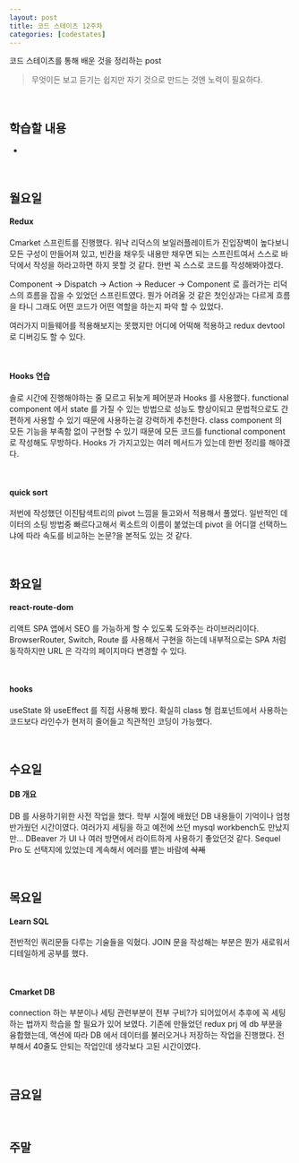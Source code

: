 ```yaml
---
layout: post
title: 코드 스테이츠 12주차
categories: [codestates]
---
```


코드 스테이츠를 통해 배운 것을 정리하는 post

> 무엇이든 보고 듣기는 쉽지만
> 자기 것으로 만드는 것엔 노력이 필요하다.

<br>

## 학습할 내용

- 

<br>

## 월요일

#### Redux

Cmarket 스프린트를 진행했다. 워낙 리덕스의 보일러플레이트가 진입장벽이 높다보니 모든 구성이 만들어져 있고, 빈칸을 채우듯 내용만 채우면 되는 스프린트여서 스스로 바닥에서 작성을 하라고하면 하지 못할 것 같다. 한번 꼭 스스로 코드를 작성해봐야겠다.

Component -> Dispatch -> Action -> Reducer -> Component 로 흘러가는 리덕스의 흐름을 잡을 수 있었던 스프린트였다. 뭔가 어려울 것  같은 첫인상과는 다르게 흐름을 타니 그래도 어떤 코드가 어떤 역할을 하는지 파악 할 수 있었다.

여러가지 미들웨어를 적용해보지는 못했지만 어디에 어떡해 적용하고 redux devtool 로 디버깅도 할 수 있다.

<br>

#### Hooks 연습

솔로 시간에 진행해야하는 줄 모르고 뒤늦게 페어분과 Hooks 를 사용했다. functional component 에서 state 를 가질 수 있는 방법으로 성능도 향상이되고 문법적으로도 간편하게 사용할 수 있기 때문에 사용하는걸 강력하게 추천한다. class component 의 모든 기능을 부족함 없이 구현할 수 있기 때문에 모든 코드를 functional component 로 작성해도 무방하다. Hooks 가 가지고있는 여러 메서드가 있는데 한번 정리를 해야겠다.

<br>

#### quick sort

저번에 작성했던 이진탐색트리의 pivot 느낌을 들고와서 적용해서 풀었다. 일반적인 데이터의 소팅 방법중 빠르다고해서 퀵소트의 이름이 붙었는데 pivot 을 어디껄 선택하느냐에 따라 속도를 비교하는 논문?을 본적도 있는 것 같다.

<br>

## 화요일

#### react-route-dom

리액트 SPA 앱에서 SEO 를 가능하게 할 수 있도록 도와주는 라이브러리이다. BrowserRouter, Switch, Route 를 사용해서 구현을 하는데 내부적으로는 SPA 처럼 동작하지만 URL 은 각각의 페이지마다 변경할 수 있다. 

<br>

#### hooks

useState 와 useEffect 를 직접 사용해 봤다. 확실히 class 형 컴포넌트에서 사용하는 코드보다 라인수가 현저히 줄어들고 직관적인 코딩이 가능했다.

<br>

## 수요일

#### DB 개요

DB 를 사용하기위한 사전 작업을 했다. 학부 시절에 배웠던 DB 내용들이 기억이나 엄청 반가웠던 시간이였다. 여러가지 세팅을 하고 예전에 쓰던 mysql workbench도 만났지만... DBeaver 가 UI 나 여러 방면에서 라이트하게 사용하기 좋았던것 같다. Sequel Pro 도 선택지에 있었는데 계속해서 에러를 뱉는 바람에 ~~삭제~~

<br>

## 목요일

#### Learn SQL

전반적인 쿼리문들 다루는 기술들을 익혔다. JOIN 문을 작성해는 부분은 뭔가 새로워서 디테일하게 공부를 했다.

<br>

#### Cmarket DB

connection 하는 부분이나 세팅 관련부분이 전부 구비?가 되어있어서 추후에 꼭 세팅하는 법까지 학습을 할 필요가 있어 보였다. 기존에 만들었던 redux prj 에 db 부분을 융합했는데, 액션에 따라 DB 에서 데이터를 불러오거나 저장하는 작업을 진행했다.  전부해서 40줄도 안되는 작업인데 생각보다 고된 시간이였다.

<br>

## 금요일

<br>

## 주말

